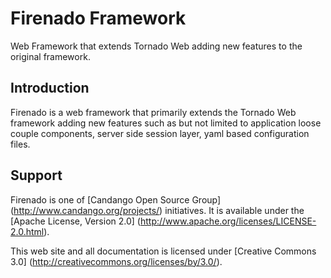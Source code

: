 # Firenado Framework
Web Framework that extends Tornado Web adding new features to the original framework.

## Introduction
Firenado is a web framework that primarily extends the Tornado Web framework adding new features such as but not limited to application loose couple components, server side session layer, yaml based configuration files.

## Support

Firenado is one of [Candango Open Source Group]
(http://www.candango.org/projects/) initiatives. It is available under
the [Apache License, Version 2.0]
(http://www.apache.org/licenses/LICENSE-2.0.html).

This web site and all documentation is licensed under [Creative
Commons 3.0] (http://creativecommons.org/licenses/by/3.0/).
